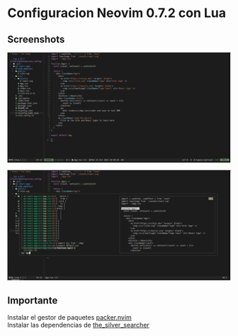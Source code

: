 # Configuracion Neovim 0.7.2 con Lua 

## Screenshots

![mi configuracion con un proyecto de react-typescript](./images/nvim.png)

![utilizando Ag + FZF](./images/ag_finder.png)

## Importante

Instalar el gestor de paquetes [packer.nvim](https://github.com/wbthomason/packer.nvim)<br>
Instalar las dependencias de [the_silver_searcher](https://github.com/ggreer/the_silver_searcher)<br>

